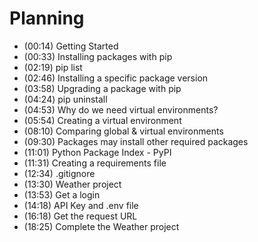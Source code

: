 # Planning

- (00:14) Getting Started
- (00:33) Installing packages with pip
- (02:19) pip list
- (02:46) Installing a specific package version
- (03:58) Upgrading a package with pip
- (04:24) pip uninstall
- (04:53) Why do we need virtual environments?
- (05:54) Creating a virtual environment
- (08:10) Comparing global & virtual environments
- (09:30) Packages may install other required packages
- (11:01) Python Package Index - PyPI
- (11:31) Creating a requirements file
- (12:34) .gitignore
- (13:30) Weather project
- (13:53) Get a login
- (14:18) API Key and .env file
- (16:18) Get the request URL
- (18:25) Complete the Weather project

